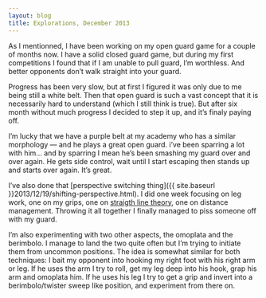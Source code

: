 ```yaml
---
layout: blog
title: Explorations, December 2013
---
```

As I mentionned, I have been working on my open guard game for a couple of months now. I have a solid closed guard game, but during my first competitions I found that if I am unable to pull guard, I’m worthless. And better opponents don’t walk straight into your guard.

Progress has been very slow, but at first I figured it was only due to me being still a white belt. Then that open guard is such a vast concept that it is necessarily hard to understand (which I still think is true). But after six month without much progress I decided to step it up, and it’s finaly paying off.

I’m lucky that we have a purple belt at my academy who has a similar morphology — and he plays a great open guard. i’ve been sparring a lot with him… and by sparring I mean he’s been smashing my guard over and over again. He gets side control, wait until I start escaping then stands up and starts over again. It’s great.

I’ve also done that [perspective switching thing]({{ site.baseurl }}2013/12/19/shifting-perspective.html). I did one week focusing on leg work, one on my grips, one on [straigth line theory](http://www.jayjitsu.com/jiu-jitsu-straight-line-theory/), one on distance management. Throwing it all together I finally managed to piss someone off with my guard.

I’m also experimenting with two other aspects, the omoplata and the berimbolo. I manage to land the two quite often but I’m trying to initiate them from uncommon positions. The idea is somewhat similar for both techniques: I bait my opponent into hooking my right foot with his right arm or leg. If he uses the arm I try to roll, get my leg deep into his hook, grap his arm and omoplata him. If he uses his leg I try to get a grip and invert into a berimbolo/twister sweep like position, and experiment from there on.